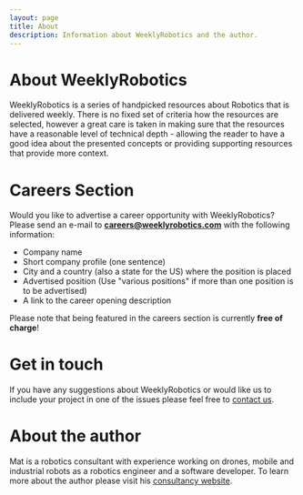 ```yaml
---
layout: page
title: About
description: Information about WeeklyRobotics and the author.
---
```


# About WeeklyRobotics

WeeklyRobotics is a series of handpicked resources about Robotics that is delivered weekly. There is no fixed set of criteria how the resources are selected, however a great care is taken in making sure that the resources have a reasonable level of technical depth - allowing the reader to have a good idea about the presented concepts or providing supporting resources that provide more context.

# Careers Section

Would you like to advertise a career opportunity with WeeklyRobotics? Please send an e-mail to **careers@weeklyrobotics.com** with the following information:

* Company name
* Short company profile (one sentence)
* City and a country (also a state for the US) where the position is placed
* Advertised position (Use "various positions" if more than one position is to be advertised)
* A link to the career opening description

Please note that being featured in the careers section is currently **free of charge**!

# Get in touch

If you have any suggestions about WeeklyRobotics or would like us to include your project in one of the issues please feel free to [contact us](mailto:contact@weeklyrobotics.com). 

# About the author

Mat is a robotics consultant with experience working on drones, mobile and industrial robots as a robotics engineer and a software developer. To learn more about the author please visit his [consultancy website](http://msadowski.ch/).




